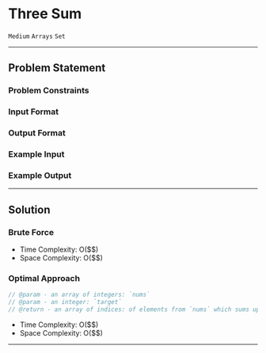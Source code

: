 # Three Sum

`Medium`
`Arrays`
`Set`

----------

## Problem Statement

### Problem Constraints

### Input Format

### Output Format

### Example Input

### Example Output

----------

## Solution

### Brute Force

- Time Complexity: O($$)
- Space Complexity: O($$)

### Optimal Approach

```javascript
// @param - an array of integers: `nums`  
// @param - an integer: `target`
// @return - an array of indices: of elements from `nums` which sums up to the `target`

```

- Time Complexity: O($$)
- Space Complexity: O($$)

----------
